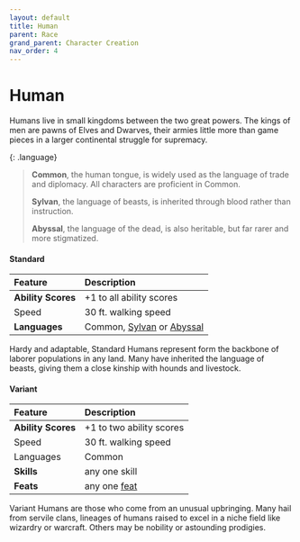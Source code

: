 ```yaml
---
layout: default
title: Human
parent: Race
grand_parent: Character Creation
nav_order: 4
---
```


# Human

Humans live in small kingdoms between the two great powers. The kings of men are pawns of Elves and Dwarves, their armies little more than game pieces in a larger continental struggle for supremacy.

{: .language}
> **Common**, the human tongue, is widely used as the language of trade and diplomacy. All characters are proficient in Common.
>
> **Sylvan**, the language of beasts, is inherited through blood rather than instruction.
>
> **Abyssal**, the language of the dead, is also heritable, but far rarer and more stigmatized.

#### Standard

| Feature            | Description                                                                                            |
| :----------------- | :----------------------------------------------------------------------------------------------------- |
| **Ability Scores** | +1 to all ability scores                                                                               |
| Speed              | 30 ft. walking speed                                                                                   |
| **Languages**      | Common, [Sylvan](../../adventuring/languages#sylvan) or [Abyssal](../../adventuring/languages#abyssal) |

Hardy and adaptable, Standard Humans represent form the backbone of laborer populations in any land. Many have inherited the language of beasts, giving them a close kinship with hounds and livestock. 


#### Variant

| Feature            | Description                      |
| :----------------- | :------------------------------- |
| **Ability Scores** | +1 to two ability scores         |
| Speed              | 30 ft. walking speed             |
| Languages          | Common                           |
| **Skills**         | any one skill                    |
| **Feats**          | any one [feat](../../more/feats) |

Variant Humans are those who come from an unusual upbringing. Many hail from servile clans, lineages of humans raised to excel in a niche field like wizardry or warcraft. Others may be nobility or astounding prodigies.

